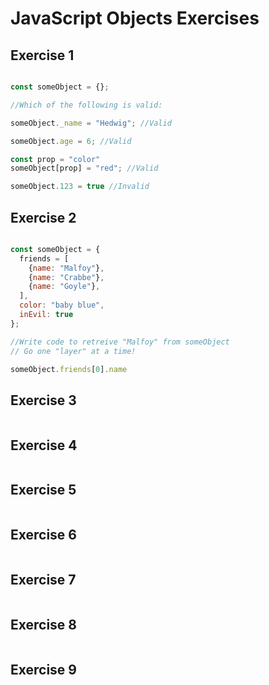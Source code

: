 # JavaScript Objects Exercises

## Exercise 1

```js

const someObject = {};

//Which of the following is valid:

someObject._name = "Hedwig"; //Valid

someObject.age = 6; //Valid

const prop = "color"
someObject[prop] = "red"; //Valid

someObject.123 = true //Invalid

```

## Exercise 2

```js

const someObject = {
  friends = [
    {name: "Malfoy"},
    {name: "Crabbe"},
    {name: "Goyle"},
  ],
  color: "baby blue",
  inEvil: true
};

//Write code to retreive "Malfoy" from someObject
// Go one "layer" at a time!

someObject.friends[0].name

```

## Exercise 3

```js

```

## Exercise 4

```js

```

## Exercise 5

```js

```

## Exercise 6

```js

```

## Exercise 7

```js

```

## Exercise 8

```js

```

## Exercise 9

```js

```